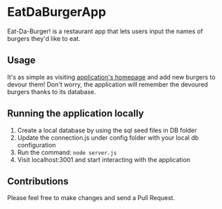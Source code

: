 # EatDaBurgerApp
Eat-Da-Burger! is a restaurant app that lets users input the names of burgers they'd like to eat.

## Usage
It's as simple as visiting [application's homepage](https://appeatdaburger.herokuapp.com/) and add new burgers to devour them! Don't worry, the application will remember the devoured burgers thanks to its database.

## Running the application locally
1. Create a local database by using the sql seed files in DB folder
2. Update the connection.js under config folder with your local db configuration
3. Run the command:
```node server.js```
4. Visit localhost:3001 and start interacting with the application

## Contributions
Please feel free to make changes and send a Pull Request.